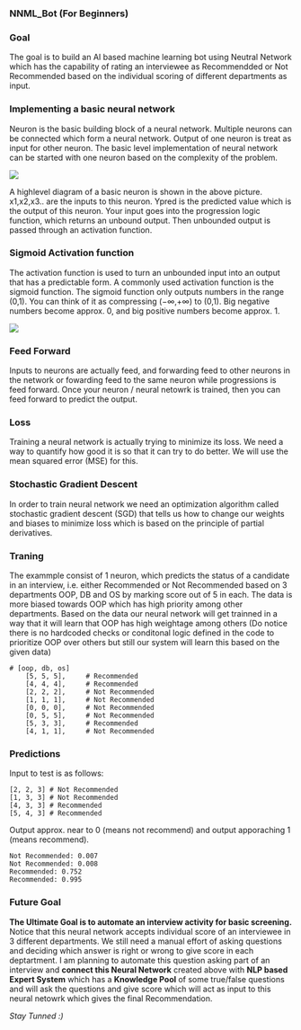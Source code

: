 ### NNML_Bot (For Beginners)

### Goal
The goal is to build an AI based machine learning bot using Neutral Network which has the capability of rating an interviewee as Recommendded or Not Recommended based on the individual scoring of different departments as input. 

### Implementing a basic neural network
Neuron is the basic building block of a neural network. Multiple neurons can be connected which form a neural network. Output of one neuron is treat as input for other neuron. The basic level implementation of neural network can be started with one neuron based on the complexity of the problem. 

<img src="https://faizan-tariq.github.io/NNML_Bot/NNML.png"/>

A highlevel diagram of a basic neuron is shown in the above picture. 
x1,x2,x3.. are the inputs to this neuron. Ypred is the predicted value which is the output of this neuron. Your input goes into the progression logic function, which returns an unbound output. Then unbounded output is passed through an activation function. 

### Sigmoid Activation function
The activation function is used to turn an unbounded input into an output that has a predictable form. A commonly used activation function is the sigmoid function. The sigmoid function only outputs numbers in the range (0,1). You can think of it as compressing (−∞,+∞) to (0,1). Big negative numbers become approx. 0, and big positive numbers become  approx. 1.

<img src="https://faizan-tariq.github.io/NNML_Bot/sigmoid.png"/>


### Feed Forward
Inputs to neurons are actually feed, and forwarding feed to other neurons in the network or fowarding feed to the same neuron while progressions is feed forward. Once your neuron / neural netowrk is trained, then you can feed forward to predict the output.

### Loss
Training a neural network is actually trying to minimize its loss.
We need a way to quantify how good it is so that it can try to do better. We will use the mean squared error (MSE) for this.

### Stochastic Gradient Descent
In order to train neural network we need an optimization algorithm called stochastic gradient descent (SGD) that tells us how to change our weights and biases to minimize loss which is based on the principle of partial derivatives. 

### Traning
The exammple consist of 1 neuron, which predicts the status of a candidate in an interview, i.e. either Recommended or Not Recommended based on 3 departments OOP, DB and OS by marking score out of 5 in each. The data is more biased towards OOP which has high priority among other departments. Based on the data our neural network will get trainned in a way that it will learn that OOP has high weightage among others (Do notice there is no hardcoded checks or conditonal logic defined in the code to prioritize OOP over others but still our system will learn this based on the given data)

````
# [oop, db, os]
    [5, 5, 5],     # Recommended
    [4, 4, 4],     # Recommended
    [2, 2, 2],     # Not Recommended
    [1, 1, 1],     # Not Recommended
    [0, 0, 0],     # Not Recommended
    [0, 5, 5],     # Not Recommended
    [5, 3, 3],     # Recommended
    [4, 1, 1],     # Not Recommended
````

### Predictions
Input to test is as follows:
````
[2, 2, 3] # Not Recommended
[1, 3, 3] # Not Recommended
[4, 3, 3] # Recommended
[5, 4, 3] # Recommended
````
Output approx. near to 0 (means not recommend) and output apporaching 1 (means recommend).
````
Not Recommended: 0.007
Not Recommended: 0.008
Recommended: 0.752
Recommended: 0.995
````

### Future Goal
**The Ultimate Goal is to automate an interview activity for basic screening.** Notice that this neural network accepts individual score of an interviewee in 3 different departments. We still need a manual effort of asking questions and deciding which answer is right or wrong to give score in each deptartment. I am planning to automate this question asking part of an interview and **connect this Neural Network** created above with **NLP based Expert System** which has a **Knowledge Pool** of some true/false questions and will ask the questions and give score which will act as input to this neural netowrk which gives the final Recommendation. 

*Stay Tunned :)* 
